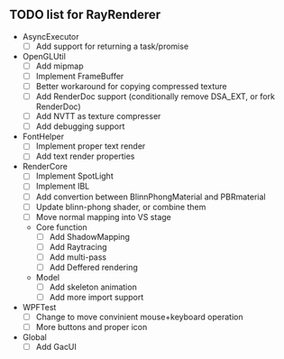 ## TODO list for RayRenderer

* AsyncExecutor
  - [ ] Add support for returning a task/promise

* OpenGLUtil
  - [ ] Add mipmap
  - [ ] Implement FrameBuffer
  - [ ] Better workaround for copying compressed texture
  - [ ] Add RenderDoc support (conditionally remove DSA_EXT, or fork RenderDoc)
  - [ ] Add NVTT as texture compresser
  - [ ] Add debugging support

* FontHelper
  - [ ] Implement proper text render
  - [ ] Add text render properties

* RenderCore
  - [ ] Implement SpotLight
  - [ ] Implement IBL
  - [ ] Add convertion between BlinnPhongMaterial and PBRmaterial
  - [ ] Update blinn-phong shader, or combine them
  - [ ] Move normal mapping into VS stage
  * Core function
    - [ ] Add ShadowMapping
    - [ ] Add Raytracing
    - [ ] Add multi-pass
    - [ ] Add Deffered rendering
  * Model
    - [ ] Add skeleton animation
    - [ ] Add more import support

* WPFTest
  - [ ] Change to move convinient mouse+keyboard operation
  - [ ] More buttons and proper icon

* Global
  - [ ] Add GacUI 